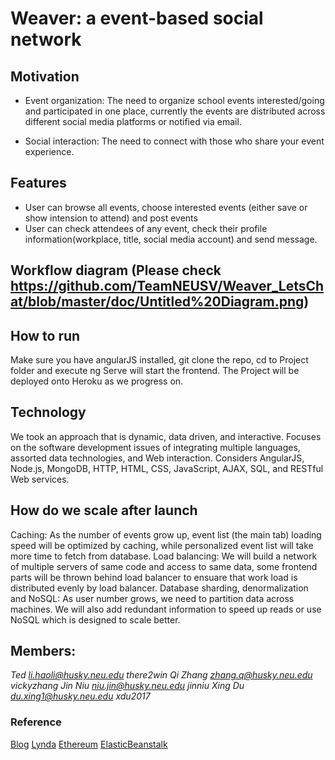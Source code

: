 #                                     Weaver: a event-based social network
## Motivation

* Event organization: The need to organize school events interested/going and participated in one place, currently the events are distributed across different social media platforms or notified via email. 

* Social interaction: The need to connect with those who share your event experience. 

## Features
* User can browse all events, choose interested events (either save or show intension to attend) and post events
* User can check attendees of any event, check their profile information(workplace, title, social media account) and send message.

## Workflow diagram (Please check https://github.com/TeamNEUSV/Weaver_LetsChat/blob/master/doc/Untitled%20Diagram.png)

## How to run
Make sure you have angularJS installed, git clone the repo, cd to Project folder and execute ng Serve will start the frontend.
The Project will be deployed onto Heroku as we progress on.

## Technology
We took an approach that is dynamic, data driven, and interactive. Focuses on the software development issues of integrating multiple languages, assorted data technologies, and Web interaction. Considers AngularJS, Node.js, MongoDB, HTTP, HTML, CSS, JavaScript, AJAX, SQL, and RESTful Web services.

## How do we scale after launch
Caching: As the number of events grow up, event list (the main tab) loading speed will be optimized by caching, while personalized event list will take more time to fetch from database. 
Load balancing: We will build a network of multiple servers of same code and access to same data, some frontend parts will be thrown behind load balancer to ensuare that work load is distributed evenly by load balancer. 
Database sharding, denormalization and NoSQL: As user number grows, we need to partition data across machines. We will also add redundant information to speed up reads or use NoSQL which is designed to scale better.

## Members:

*Ted  li.haoli@husky.neu.edu there2win*
*Qi Zhang zhang.q@husky.neu.edu vickyzhang*
*Jin Niu niu.jin@husky.neu.edu jinniu*
*Xing Du du.xing1@husky.neu.edu xdu2017*


### Reference
[Blog](https://hackernoon.com/learn-blockchains-by-building-one-117428612f46) 
[Lynda](https://www.lynda.com/Blockchain-tutorials/Blockchain-Beyond-Basics)
[Ethereum](https://ethereum.org/token)
[ElasticBeanstalk](https://docs.aws.amazon.com/elasticbeanstalk/latest/dg/customize-containers-ec2.html#customize-containers-format-container_commands)

